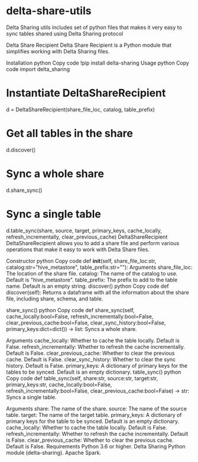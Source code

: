 # delta-share-utils
Delta Sharing utils includes set of python files that makes it very easy to sync tables shared using Delta Sharing protocol

Delta Share Recipient
Delta Share Recipient is a Python module that simplifies working with Delta Sharing files.

Installation
python
Copy code
!pip install delta-sharing
Usage
python
Copy code
import delta_sharing

# Instantiate DeltaShareRecipient
d = DeltaShareRecipient(share_file_loc, catalog, table_prefix)

# Get all tables in the share
d.discover()

# Sync a whole share
d.share_sync()

# Sync a single table
d.table_sync(share, source, target, primary_keys, cache_locally, refresh_incrementally, clear_previous_cache)
DeltaShareRecipient
DeltaShareRecipient allows you to add a share file and perform various operations that make it easy to work with Delta Share files.

Constructor
python
Copy code
def __init__(self, share_file_loc:str, catalog:str="hive_metastore", table_prefix:str=""):
Arguments
share_file_loc: The location of the share file.
catalog: The name of the catalog to use. Default is "hive_metastore".
table_prefix: The prefix to add to the table name. Default is an empty string.
discover()
python
Copy code
def discover(self):
Returns a dataframe with all the information about the share file, including share, schema, and table.

share_sync()
python
Copy code
def share_sync(self, cache_locally:bool=False, refresh_incrementally:bool=False, clear_previous_cache:bool=False, clear_sync_history:bool=False, primary_keys:dict=dict()) -> list:
Syncs a whole share.

Arguments
cache_locally: Whether to cache the table locally. Default is False.
refresh_incrementally: Whether to refresh the cache incrementally. Default is False.
clear_previous_cache: Whether to clear the previous cache. Default is False.
clear_sync_history: Whether to clear the sync history. Default is False.
primary_keys: A dictionary of primary keys for the tables to be synced. Default is an empty dictionary.
table_sync()
python
Copy code
def table_sync(self, share:str, source:str, target:str, primary_keys:str, cache_locally:bool=False, refresh_incrementally:bool=False, clear_previous_cache:bool=False) -> str:
Syncs a single table.

Arguments
share: The name of the share.
source: The name of the source table.
target: The name of the target table.
primary_keys: A dictionary of primary keys for the table to be synced. Default is an empty dictionary.
cache_locally: Whether to cache the table locally. Default is False.
refresh_incrementally: Whether to refresh the cache incrementally. Default is False.
clear_previous_cache: Whether to clear the previous cache. Default is False.
Requirements
Python 3.6 or higher.
Delta Sharing Python module (delta-sharing).
Apache Spark.